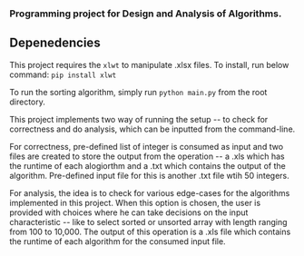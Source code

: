 ### Programming project for Design and Analysis of Algorithms.

## Depenedencies
This project requires the `xlwt` to manipulate .xlsx files. To install, run below command:
`pip install xlwt`

To run the sorting algorithm, simply run `python main.py` from the root directory.

This project implements two way of running the setup -- to check for correctness and do analysis, which can be inputted from the command-line.

For correctness, pre-defined list of integer is consumed as input and two files are created to store the output from the operation -- a .xls which has the runtime of each alogiorthm and a .txt which contains the output of the algorithm. Pre-defined input file for this is another .txt file wtih 50 integers.

For analysis, the idea is to check for various edge-cases for the algorithms implemented in this project. When this option is chosen, the user is provided with choices where he can take decisions on the input characteristic -- like to select sorted or unsorted array with length ranging from 100 to 10,000. The output of this operation is a .xls file which contains the runtime of each algorithm for the consumed input file.
